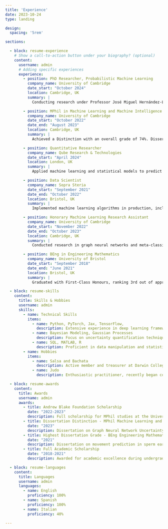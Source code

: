 ```yaml
---
title: 'Experience'
date: 2023-10-24
type: landing

design:
  spacing: '5rem'

sections:

  - block: resume-experience
    # Show a call-to-action button under your biography? (optional)    
    content:
      username: admin
      # Adding specific experiences
      experience:
        - position: PhD Researcher, Probabilistic Machine Learning
          company_name: University of Cambridge
          date_start: "October 2024"
          location: Cambridge, UK
          summary: |
            Conducting research under Professor José Miguel Hernández-Lobato and Professor Pietro Liò at the Cambridge Machine Learning Group (CBL), focusing on scalable probabilistic models for uncertainty quantification. Topics include Gaussian Processes, Bayesian methods, and decision-making under uncertainty.

        - position: MPhil in Machine Learning and Machine Intelligence
          company_name: University of Cambridge
          date_start: "October 2022"
          date_end: "August 2023"
          location: Cambridge, UK
          summary: |
            Achieved a Distinction with an overall grade of 74%. Dissertation on "Uncertainty Modeling in Graph Neural Networks via Stochastic Differential Equations," awarded 84%, the second-highest grade in the cohort. Supervised by Prof. Hernández-Lobato and Prof. Liò. Awarded the full Andrew Blake Foundation Scholarship.

        - position: Quantitative Researcher
          company_name: Qube Research & Technologies
          date_start: "April 2024"
          location: London, UK
          summary: |
            Applied machine learning and statistical models to predict market returns, supporting data-driven decision-making in quantitative finance.

        - position: Data Scientist
          company_name: Sopra Steria
          date_start: "September 2021"
          date_end: "October 2022"
          location: Bristol, UK
          summary: |
            Implemented machine learning algorithms in production, including CNNs, RNNs, and transformers. Designed ETL processes and optimized web-scraping pipelines, applying XGBoost, LightGBM, and Bayesian Neural Networks.

        - position: Honorary Machine Learning Research Assistant
          company_name: University of Cambridge
          date_start: "November 2022"
          date_end: "October 2023"
          location: Cambridge, UK
          summary: |
            Conducted research in graph neural networks and meta-classifiers for interpretability under Prof. Hernández-Lobato and Prof. Liò, exploring automated frameworks for model understanding.

        - position: BEng in Engineering Mathematics
          company_name: University of Bristol
          date_start: "September 2018"
          date_end: "June 2021"
          location: Bristol, UK
          summary: |
            Graduated with First-Class Honours, ranking 3rd out of approximately 100 students. Dissertation titled "Movement Prediction of Sperm Using Unsupervised Learning," received the top grade in the cohort. Supervised by Prof. Eddie Wilson and Prof. Hermes Gadelha.

  - block: resume-skills
    content:
      title: Skills & Hobbies
      username: admin
      skills:
        - name: Technical Skills
          items:
            - name: Python, PyTorch, Jax, TensorFlow, 
              description: Extensive experience in deep learning frameworks
            - name: Bayesian Modeling, Gaussian Processes
              description: Focus on uncertainty quantification techniques
            - name: SQL, MATLAB, R
              description: Proficient in data manipulation and statistical analysis
        - name: Hobbies
          items:
            - name: Salsa and Bachata
              description: Active member and treasurer at Darwin College Salsa Society
            - name: Judo
              description: Enthusiastic practitioner, recently began competing

  - block: resume-awards
    content: 
      title: Awards
      username: admin
      awards:
        - title: Andrew Blake Foundation Scholarship
          date: "2022-2023"
          description: Full scholarship for MPhil studies at the University of Cambridge.
        - title: Dissertation Distinction - MPhil Machine Learning and Machine Intelligence
          date: "2023"
          description: Dissertation on Graph Neural Network Uncertainty awarded the second-highest grade.
        - title: Highest Dissertation Grade - BEng Engineering Mathematics
          date: "2021"
          description: Dissertation on movement prediction in sperm earned the top grade in the cohort.
        - title: Full Academic Scholarship
          date: "2018-2021"
          description: Awarded for academic excellence during undergraduate studies.

  - block: resume-languages
    content:
      title: Languages
      username: admin
      languages:
        - name: English
          proficiency: 100%
        - name: Spanish
          proficiency: 100%
        - name: Italian
          proficiency: 40%

---
```

